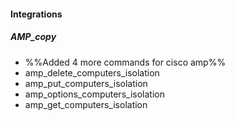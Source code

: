 
#### Integrations
##### AMP_copy
- %%Added 4 more commands for cisco amp%%
- amp_delete_computers_isolation
- amp_put_computers_isolation
- amp_options_computers_isolation
- amp_get_computers_isolation
